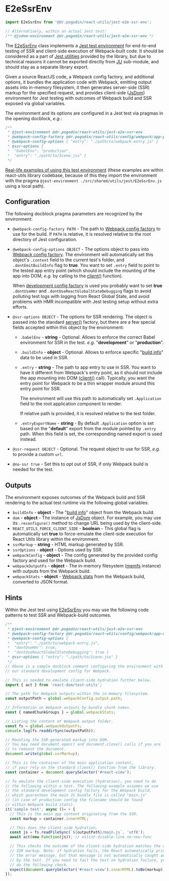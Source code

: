 # E2eSsrEnv
```jsx
import E2eSsrEnv from '@dr.pogodin/react-utils/jest-e2e-ssr-env';

// Alternatively, within an actual Jest test:
/** @jsdom-environment @dr.pogodin/react-utils/jest-e2e-ssr-env */
```
The [E2eSsrEnv] class implements a
[Jest test environment](https://jestjs.io/docs/configuration#testenvironment-string)
for end-to-end testing of SSR and client-side execution of Webpack-built code.
It should be considered as a part of [Jest utilities][JU] provided by the library,
but due to technical reasons it cannot be exported directly from [JU] sub-module,
and should stay as a separate library export.

Given a source ReactJS code, a Webpack config factory, and additional options,
it bundles the application code with Webpack, emitting output assets into
in-memory filesystem, it then generates server-side (SSR) markup for
the specified request, and provides client-side ([JsDom]) environment
for Jest testing with outcomes of Webpack build and SSR exposed via
global variables.

The environment and its options are configured in a Jest test via pragmas
in the opening docblock, _e.g._:

```jsx
/**
 * @jest-environment @dr.pogodin/react-utils/jest-e2e-ssr-env
 * @webpack-config-factory @dr.pogodin/react-utils/config/webpack/app-production.js
 * @webpack-config-options { "entry": "./path/to/webpack-entry.js" }
 * @ssr-options {
 *  "babelEnv": "production",
 *  "entry": "./path/to/Scene.jsx" }
 */
```

[Real-life examples of using this test environment](https://github.com/birdofpreyru/react-utils/tree/master/__tests__/config/stylename-generation)
(these examples are within react-utils library codebase, because of this they
import the environment with the pragma
`@jest-environment ./src/shared/utils/jest/E2eSsrEnv.js` using a local path).

## Configuration
The following docblock pragma parameters are recognized by the environment:
- `@webpack-config-factory PATH` - The path to [Webpack config factory] to
  use for the build. If `PATH` is relative, it is resolved relative to the root
  directory of Jest configuration.

- `@webpack-config-options OBJECT` - The options object to pass into
  [Webpack config factory]. The environment will automatically set this object's
  `.context` field to the current test's folder, and `.dontEmitBuildInfo` flag
  to **true**. You want to set `.entry` field to point to the tested app entry
  point (which should include the mounting of the app into DOM, _e.g._ by
  calling to the [client()] function).

  When [development config factory](/docs/api/configs/webpack#app-dev) is used
  you probably want to set **true** `.dontUseHmr` and
  `.dontUseReactGlobalStateDebugging` flags to avoid polluting test logs with
  logging from React Global State, and avoid problems with HMR incompatible
  with Jest testing setup without extra efforts.

- `@ssr-options OBJECT` - The options for SSR rendering. The object is passed
  into the standard [server()] factory, but there are a few special fields
  accepted within this object by the environment:
  - `.babelEnv` - **string** - Optional. Allows to enforce the correct Babel
    environment for SSR in the test. _e.g._ "**development**" or "**production**".
  - `.buildInfo` - **object** - Optional. Allows to enforce specific
    "[build info]" data to be used in SSR.
  - `.entry` - **string** - The path to app entry to use in SSR. You want to
    have it different from Webpack's entry point, as it should not include
    the app mounting into DOM ([client()] call). Typically, you want the entry
    point for Webpack to be a thin wrapper module around this entry point for SSR.

    The environment will use this path to automatically set `.Application`
    field to the root application component to render.

    If relative path is provided, it is resolved relative to the test folder.
  - `.entryExportName` - **string** - By default `.Application` option is set
    based on the "**default**" export from the module pointed by `.entry` path.
    When this field is set, the corresponding named export is used instead.

- `@ssr-request OBJECT` - Optional. The request object to use for SSR,
  _e.g._ to provide a custom `url`.

- `@no-ssr true` - Set this to opt out of SSR, if only Webpack build is
  needed for the test.

## Outputs
The environment exposes outcomes of the Webpack build and SSR rendering to
the actual test runtime via the following global variables:
- `buildInfo` - **object** - The "[build info]" object from the Webpack build.
- `dom` - **object** - The instance of [JsDom] object. For example, you may
  use its `.reconfigure()` method to change URL being used by the client-side.
- `REACT_UTILS_FORCE_CLIENT_SIDE` - **boolean** - This global flag is
  automatically set **true** to force-emulate the client-side execution
  for React Utils library within the environment.
- `ssrMarkup` - **string** - HTML markup generated by SSR.
- `ssrOptions` - **object** - Options used by SSR.
- `webpackConfig` - **object** - The config generated by the provided config
  factory and used for the Webpack build.
- `webpackOutputFs` - **object** - The in-memory filesystem ([memfs] instance)
  with outputs from the Webpack build.
- `webpackStats` - **object** - [Webpack stats](https://webpack.js.org/api/stats/)
  from the Webpack build, converted to JSON format.

## Hints
Within the Jest test using [E2eSsrEnv] you may use the following code patterns
to test SSR and Webpack-build outcomes.

```jsx
/**
 * @jest-environment @dr.pogodin/react-utils/jest-e2e-ssr-env
 * @webpack-config-factory @dr.pogodin/react-utils/config/webpack/app-development.js
 * @webpack-config-options {
 *  "entry": "./path/to/webpack-entry.js",
 *  "dontUseHmr": true,
 *  "dontUseReactGlobalStateDebugging": true }
 * @ssr-options { "entry": "./path/to/Scene.jsx" }
 */
// Above is a sample docblock comment configuring the environment with
// our standard development config for Webpack.

// This is needed to emulate client-side hydration further below.
import { act } from 'react-dom/test-utils';

// The path for Webpack outputs within the in-memory filesystem.
const outputPath = global.webpackConfig.output.path;

// Information on Webpack outputs by bundle chunk names.
const { namedChunkGroups } = global.webpackStats;

// Listing the content of Webpack output folder.
const fs = global.webpackOutputFs;
console.log(fs.readdirSync(outputPath));

// Mounting the SSR-generated markup into DOM.
// You may need document.open() and document.close() calls if you are
// to remount the document.
document.write(global.ssrMarkup);

// This is the container of the main application content,
// if your rely on the standard client() function from the library.
const container = document.querySelector('#react-view');

// To emulate the client-side execution (hydration), you need to do
// the following within a test. The following example assumes we use
// the standard development config factory for the Webpack build,
// which guarantees the main JS bundle file is called "main.js"
// (in case of production config the filename should be found
// within Webpack build stats).
it('sample test', async ()= > {
  // This is the main app content originating from the SSR.
  const markup = container.innerHTML;

  // This does the client-side hydration.
  const js = fs.readFileSync(`${outputPath}/main.js`, 'utf8');
  await act(new Function(js)); // eslint-disable-line no-new-func

  // This checks the outcome of the client-side hydration matches the original
  // SSR markup. Note: if hydration fails, the React automatically prints out
  // the error message, but that message is not automatically caught and reported
  // by the test. If you need to fail the test on hydration failure, you should
  // do the following check.
  expect(document.querySelector('#react-view').innerHTML).toBe(markup);
});
```

<!-- links -->
[build info]: /docs/api/configs/webpack#build-info
[client()]: /docs/api/functions/client
[E2eSsrEnv]: /docs/api/classes/E2eSsrEnv
[JsDom]: https://github.com/jsdom/jsdom
[JU]: /docs/api/utils/jest-utils
[memfs]: https://www.npmjs.com/package/memfs
[server()]: /docs/api/functions/server
[Webpack config factory]: /docs/api/configs/webpack
